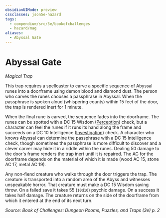 ```yaml
---
obsidianUIMode: preview
cssclasses: json5e-hazard
tags:
  - compendium/src/5e/bookofchallenges
  - hazard/mag
aliases:
  - Abyssal Gate
---
```

# Abyssal Gate
*Magical Trap*  

This trap requires a spellcaster to carve a specific sequence of Abyssal runes into a doorframe using demon blood and diamond dust. The person who carves the runes chooses a passphrase in Abyssal. When the passphrase is spoken aloud (whispering counts) within 15 feet of the door, the trap is rendered inert for 1 minute.

When the final rune is carved, the sequence fades into the doorframe. The runes can be spotted with a DC 15 Wisdom ([Perception](2-Mechanics/CLI/rules/skills.md#Perception)) check, but a character can feel the runes if it runs its hand along the frame and succeeds on a DC 10 Intelligence ([Investigation](2-Mechanics/CLI/rules/skills.md#Investigation)) check. A character who knows Abyssal can determine the passphrase with a DC 15 Intelligence check, though sometimes the passphrase is more difficult to discover and a clever carver may hide it in a riddle within the runes. Dealing 50 damage to the door's frame renders the trap inert until it is repaired. The AC for the doorframe depends on the material of which it is made (wood AC 15, stone AC 17, metal AC 19).

Any non-fiend creature who walks through the door triggers the trap. The creature is transported into a random area of the Abyss and witnesses unspeakable horror. That creature must make a DC 15 Wisdom saving throw. On a failed save it takes 55 (`10d10`) psychic damage. On a success it takes half damage. The creature returns on the side of the doorframe from which it entered at the end of its next turn.

*Source: Book of Challenges: Dungeon Rooms, Puzzles, and Traps (3e) p. 2*
